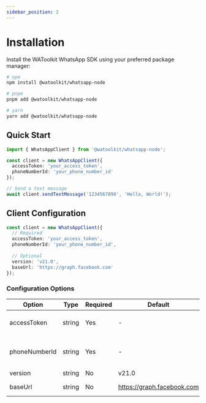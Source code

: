 ```yaml
---
sidebar_position: 2
---
```


# Installation

Install the WAToolkit WhatsApp SDK using your preferred package manager:

```bash
# npm
npm install @watoolkit/whatsapp-node

# pnpm
pnpm add @watoolkit/whatsapp-node

# yarn
yarn add @watoolkit/whatsapp-node
```

## Quick Start

```typescript
import { WhatsAppClient } from '@watoolkit/whatsapp-node';

const client = new WhatsAppClient({
  accessToken: 'your_access_token',
  phoneNumberId: 'your_phone_number_id'
});

// Send a text message
await client.sendTextMessage('1234567890', 'Hello, World!');
``` 


## Client Configuration

```typescript
const client = new WhatsAppClient({
  // Required
  accessToken: 'your_access_token',
  phoneNumberId: 'your_phone_number_id',
  
  // Optional
  version: 'v21.0',
  baseUrl: 'https://graph.facebook.com'
});
```

### Configuration Options

| Option | Type | Required | Default | Description |
|--------|------|----------|---------|-------------|
| accessToken | string | Yes | - | Your Meta access token |
| phoneNumberId | string | Yes | - | Your WhatsApp phone number ID |
| version | string | No | v21.0 | API version |
| baseUrl | string | No | https://graph.facebook.com | API base URL |